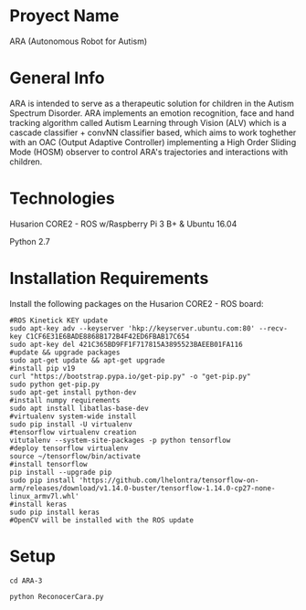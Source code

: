 # Proyect Name
ARA (Autonomous Robot for Autism)

# General Info

ARA is intended to serve as a therapeutic solution for children in the Autism Spectrum Disorder. ARA implements an emotion recognition, face and hand tracking algorithm called Autism Learning through Vision (ALV) which is a cascade classifier + convNN classifier based, which aims to work toghether with an OAC (Output Adaptive Controller) implementing a High Order Sliding Mode (HOSM) observer to control ARA's trajectories and interactions with children.

# Technologies

Husarion CORE2 - ROS w/Raspberry Pi 3 B+ & Ubuntu 16.04

Python 2.7

# Installation Requirements

Install the following packages on the Husarion CORE2 - ROS board:

    #ROS Kinetick KEY update
    sudo apt-key adv --keyserver 'hkp://keyserver.ubuntu.com:80' --recv-key C1CF6E31E6BADE8868B172B4F42ED6FBAB17C654
    sudo apt-key del 421C365BD9FF1F717815A3895523BAEEB01FA116
    #update && upgrade packages
    sudo apt-get update && apt-get upgrade
    #install pip v19   
    curl "https://bootstrap.pypa.io/get-pip.py" -o "get-pip.py"
    sudo python get-pip.py
    sudo apt-get install python-dev
    #install numpy requirements
    sudo apt install libatlas-base-dev
    #virtualenv system-wide install
    sudo pip install -U virtualenv        
    #tensorflow virtualenv creation
    vitutalenv --system-site-packages -p python tensorflow
    #deploy tensorflow virtualenv
    source ~/tensorflow/bin/activate
    #install tensorflow
    pip install --upgrade pip
    sudo pip install 'https://github.com/lhelontra/tensorflow-on-arm/releases/download/v1.14.0-buster/tensorflow-1.14.0-cp27-none-linux_armv7l.whl'
    #install keras
    sudo pip install keras
    #OpenCV will be installed with the ROS update

# Setup

    cd ARA-3

    python ReconocerCara.py
 
